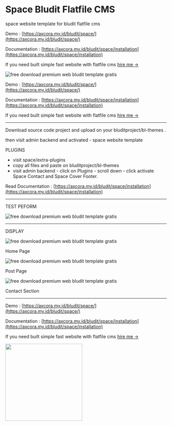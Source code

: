 # Space Bludit Flatfile CMS

space website template for bludit flatfile cms

Demo : [https://axcora.my.id/bludit/space/](https://axcora.my.id/bludit/space/) 

Documentation : [https://axcora.my.id/bludit/space/installation](https://axcora.my.id/bludit/space/installation)

If you need built simple fast website with flatfile cms [hire me →](https://www.fiverr.com/creativitas/design-your-website-with-phyton-django)

![free download premium web bludit template gratis](spacebanner.webp)

Demo : [https://axcora.my.id/bludit/space/](https://axcora.my.id/bludit/space/)

Documentation : [https://axcora.my.id/bludit/space/installation](https://axcora.my.id/bludit/space/installation)

If you need built simple fast website with flatfile cms [hire me →](https://www.fiverr.com/creativitas/design-your-website-with-phyton-django)

--------

Download source code project and upload on your bluditproject/bl-themes .

then visit admin backend and activated - space website template

PLUGINS 
+ visit space/extra-plugins
+ copy all files and paste on bluditproject/bl-themes
+ visit admin backend - click on Plugins - scroll down - click activate Space Contact and Space Cover Footer.

Read Documentation : [https://axcora.my.id/bludit/space/installation](https://axcora.my.id/bludit/space/installation)

--------

TEST PEFORM

![free download premium web bludit template gratis](lighthouse.webp)

--------

DISPLAY

![free download premium web bludit template gratis](home.webp)

Home Page

![free download premium web bludit template gratis](post.webp)

Post Page

![free download premium web bludit template gratis](contact.webp)

Contact Section

--------


Demo : [https://axcora.my.id/bludit/space/](https://axcora.my.id/bludit/space/)

Documentation : [https://axcora.my.id/bludit/space/installation](https://axcora.my.id/bludit/space/installation)

If you need built simple fast website with flatfile cms [hire me →](https://www.fiverr.com/creativitas/design-your-website-with-phyton-django)

<a href="https://www.buymeacoffee.com/axcora"><img width="240" src="https://blogger.googleusercontent.com/img/b/R29vZ2xl/AVvXsEgIA9HMwkK8kr7uRwVNxnhXsLQsJHxQQYVSzqCAaK58OpJOiTlzbIX7eEwS_VpJ3oEG-xrmVEl2WKqGvB_o-KjyBGTbbjFHM_bN2Jce9g3FTnt2ZJViwcvB9DHPOKPEMCl7jTQRVWKPw_ETloH7_CK8Xr09SSNNx22xnfGjViwdEsGtR-yGrLmr-JUGHA/s1090/bmc-button.png"/></a>
